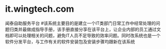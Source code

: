 # it.wingtech.com
闻泰自助服务平台
#该系统主要目的是建立一个IT类部门日常工作中经常处理的问题归类并最做成指导手册，该手册直接分享在该平台上，让企业内部的员工通过文档即可以处理相关的问题，避免IT人员不足导致的效率问题。同时改系统也是一个软件分发平台，与工作有关的软件安装包及安装步骤均跟新在该系统
